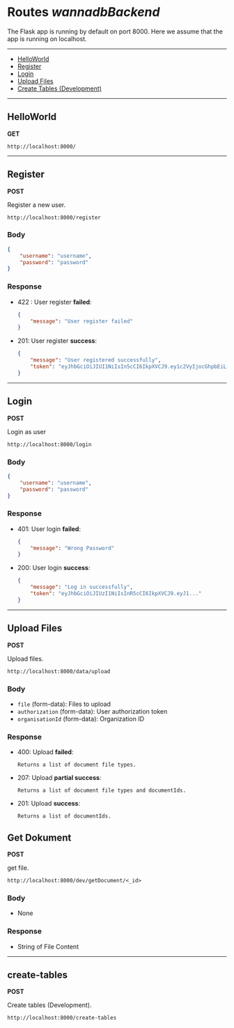 # Routes _wannadbBackend_

The Flask app is running by default on port 8000. Here we assume that the app is running on localhost.

---

-   [HelloWorld](#helloworld)
-   [Register](#register)
-   [Login](#login)
-   [Upload Files](#upload-files)
-   [Create Tables (Development)](#create-tables)

---

## HelloWorld

**GET**

```
http://localhost:8000/
```

---

## Register

**POST**

Register a new user.

```
http://localhost:8000/register
```

### Body

```json
{
    "username": "username",
    "password": "password"
}
```

### Response

-   422 : User register **failed**:
    ```json
    {
        "message": "User register failed"
    }
    ```
-   201: User register **success**:
    ```json
    {
        "message": "User registered successfully",
        "token": "eyJhbGciOiJIUI1NiIsIn5cCI6IkpXVCJ9.ey1c2VyIjocGhpbEiLCJpZCIM30.v_lKLd0X-PABkRFXHZa..."
    }
    ```

---

## Login

**POST**

Login as user

```
http://localhost:8000/login
```

### Body

```json
{
    "username": "username",
    "password": "password"
}
```

### Response

-   401: User login **failed**:
    ```json
    {
        "message": "Wrong Password"
    }
    ```
-   200: User login **success**:
    ```json
    {
        "message": "Log in successfully",
        "token": "eyJhbGciOiJIUzI1NiIsInR5cCI6IkpXVCJ9.eyJ1..."
    }
    ```

---

## Upload Files

**POST**

Upload files.

```
http://localhost:8000/data/upload
```

### Body

-   `file` (form-data): Files to upload
-   `authorization` (form-data): User authorization token
-   `organisationId` (form-data): Organization ID

### Response

-   400: Upload **failed**:
    ```
    Returns a list of document file types.
    ```
-   207: Upload **partial success**:
    ```
    Returns a list of document file types and documentIds.
    ```
-   201: Upload **success**:
    ```
    Returns a list of documentIds.
    ```

## Get Dokument

**POST**

get file.

```
http://localhost:8000/dev/getDocument/<_id>
```

### Body

-   None

### Response

-   String of File Content


---

## create-tables

**POST**

Create tables (Development).

```
http://localhost:8000/create-tables
```
